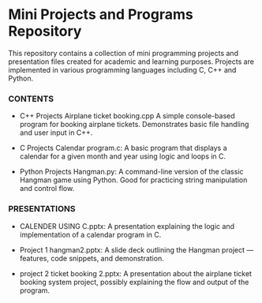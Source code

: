 # Mini Projects and Programs Repository
This repository contains a collection of mini programming projects and presentation files created for academic and learning purposes. Projects are implemented in various programming languages including C, C++ and Python.

### **CONTENTS**
- C++ Projects
Airplane ticket booking.cpp
A simple console-based program for booking airplane tickets. Demonstrates basic file handling and user input in C++.

- C Projects
Calendar program.c: 
A basic program that displays a calendar for a given month and year using logic and loops in C.

- Python Projects
Hangman.py: 
A command-line version of the classic Hangman game using Python. Good for practicing string manipulation and control flow.

### **PRESENTATIONS**
- CALENDER USING C.pptx: 
A presentation explaining the logic and implementation of a calendar program in C.

- Project 1 hangman2.pptx: 
A slide deck outlining the Hangman project — features, code snippets, and demonstration.

- project 2 ticket booking 2.pptx: 
A presentation about the airplane ticket booking system project, possibly explaining the flow and output of the program.
